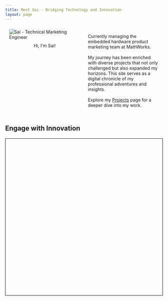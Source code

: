 ```yaml
---
title: Meet Sai - Bridging Technology and Innovation
layout: page
---
```


<style>
  .side-by-side {
    display: flex;
    flex-wrap: wrap;
    align-items: flex-start;
    justify-content: space-around;
    margin-bottom: 20px;
  }
  .toleft, .toright {
    flex-basis: 45%;
    margin: 10px;
  }
  .toleft img {
    max-width: 100%;
    height: auto;
    display: block;
    margin-bottom: 10px;
  }
  .caption {
    text-align: center;
  }
  @media (max-width: 768px) {
    .toleft, .toright {
      flex-basis: 100%;
    }
  }
  canvas {
    display: block;
    margin: 20px auto;
    border: 1px solid black;
  }
</style>

<div class="side-by-side">
    <div class="toleft">
        <img class="image" src="{{ site.url }}/{{ site.picture }}" alt="Sai - Technical Marketing Engineer">
        <figcaption class="caption">Hi, I'm Sai!</figcaption>
    </div>
    <div class="toright">
    	<p>Currently managing the embedded hardware product marketing team at MathWorks.
    	<br><br>
		My journey has been enriched with diverse projects that not only challenged but also expanded my horizons. This site serves as a digital chronicle of my professional adventures and insights.
		<br><br>
		Explore my <a href="/projects">Projects</a> page for a deeper dive into my work.</p>
    </div>
</div>

## Engage with Innovation

<div align="center">
  <canvas width="400" height="400" id="game"></canvas>
</div>

<script>
// JavaScript for the interactive game will remain the same
</script>
